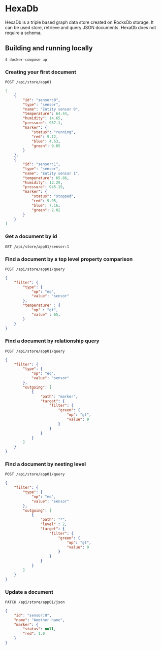 # HexaDb
HexaDb is a triple based graph data store created on RocksDb storage. It can be used store, retrieve and query JSON documents. HexaDb does not require a schema.

## Building and running locally

`$ docker-compose up`

### Creating your first document

`POST /api/store/app01`

```json
[
    {
        "id": "sensor:0",
        "type": "sensor",
        "name": "Entity sensor 0",
        "temperature": 64.44,
        "humidity": 14.65,
        "pressure": 957.1,
        "marker": {
            "status": "running",
            "red": 9.12,
            "blue": 4.53,
            "green": 9.85
        }
    },
    {
        "id": "sensor:1",
        "type": "sensor",
        "name": "Entity sensor 1",
        "temperature": 65.86,
        "humidity": 12.29,
        "pressure": 945.19,
        "marker": {
            "status": "stopped",
            "red": 9.95,
            "blue": 7.16,
            "green": 2.02
        }
    }
]
```

### Get a document by id

`GET /api/store/app01/sensor:1`

### Find a document by a top level property comparison

`POST /api/store/app01/query`

```json
{
    "filter": {
        "type": {
            "op": "eq",
            "value": "sensor"
        },
        "temperature" : {
            "op" : "gt",
            "value" : 65,
        }
    }
}
```

### Find a document by relationship query

`POST /api/store/app01/query`

```json
{
    "filter": {
        "type": {
            "op": "eq",
            "value": "sensor"
        },
        "outgoing": [
            {
                "path": "marker",
                "target": {
                    "filter": {
                        "green": {
                            "op": "gt",
                            "value": 9
                        }
                    }
                }
            }
        ]
    }
}
```

### Find a document by nesting level

`POST /api/store/app01/query`

```json
{
    "filter": {
        "type": {
            "op": "eq",
            "value": "sensor"
        },
        "outgoing": [
            {
                "path": "*",
                "level" : 2,
                "target": {
                    "filter": {
                        "green": {
                            "op": "gt",
                            "value": 9
                        }
                    }
                }
            }
        ]
    }
}
```

### Update a document

`PATCH /api/store/app01/json`

```json
{
    "id": "sensor:0",
    "name": "Another name",
    "marker": {
        "status": null,
        "red": 1.0
    }
}
```


